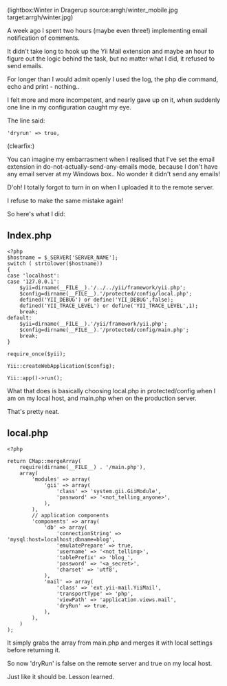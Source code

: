 <!--
Title: Arrgh
Author:
Date: 2010/12/20 03:43:00
Datetime: 2010-12-20
Updated: 2010/12/20 16:58:00
Description: Winterly reminder that it's better to be safe than sorry in programming. Automatic dual configuration in Yii.
View: post
Disqusid: /arrgh
ogimage: arrgh/winter.jpg
thumb: arrgh/winter_custom.jpg
Keywords: php, yii, email, configuration, localhost, remote
Tags: yii, php, programming, wtf
blogpost: true
published: true
-->
(lightbox:Winter in Dragerup source:arrgh/winter_mobile.jpg target:arrgh/winter.jpg)

A week ago I spent two hours (maybe even three!) implementing email notification of comments.

It didn't take long to hook up the Yii Mail extension and maybe an hour to figure out the logic behind the task, but no matter what I did, it refused to send emails.

For longer than I would admit openly I used the log, the php die command, echo and print - nothing..

I felt more and more incompetent, and nearly gave up on it, when suddenly one line in my configuration caught my eye.

The line said:

    'dryrun' => true,

(clearfix:)

You can imagine my embarrasment when I realised that I've set the email extension in do-not-actually-send-any-emails mode, because I don't have any email server at my Windows box.. No wonder it didn't send any emails!

D'oh! I totally forgot to turn in on when I uploaded it to the remote server.

I refuse to make the same mistake again!

So here's what I did:

## Index.php
    <?php
    $hostname = $_SERVER['SERVER_NAME'];
    switch ( strtolower($hostname))
    {
    case 'localhost':
    case '127.0.0.1':
        $yii=dirname(__FILE__).'/../../yii/framework/yii.php';
        $config=dirname(__FILE__).'/protected/config/local.php';
        defined('YII_DEBUG') or define('YII_DEBUG',false);
        defined('YII_TRACE_LEVEL') or define('YII_TRACE_LEVEL',1);
        break;
    default:
        $yii=dirname(__FILE__).'/yii/framework/yii.php';
        $config=dirname(__FILE__).'/protected/config/main.php';
        break;
    }

    require_once($yii);

    Yii::createWebApplication($config);

    Yii::app()->run();

What that does is basically choosing local.php in protected/config when I am on my local host, and main.php when on the production server.

That's pretty neat.

## local.php
    <?php

    return CMap::mergeArray(
        require(dirname(__FILE__) . '/main.php'),
        array(
            'modules' => array(
                'gii' => array(
                    'class' => 'system.gii.GiiModule',
                    'password' => '<not_telling_anyone>',
                ),
            ),
            // application components
            'components' => array(
                'db' => array(
                    'connectionString' => 'mysql:host=localhost;dbname=blog',
                    'emulatePrepare' => true,
                    'username' => '<not_telling>',
                    'tablePrefix' => 'blog_',
                    'password' => '<a_secret>',
                    'charset' => 'utf8',
                ),
                'mail' => array(
    	            'class' => 'ext.yii-mail.YiiMail',
    	            'transportType' => 'php',
    	            'viewPath' => 'application.views.mail',
    	            'dryRun' => true,
    	        ),
            ),
        )
    );

It simply grabs the array from main.php and merges it with local settings before returning it.

So now 'dryRun' is false on the remote server and true on my local host.

Just like it should be. Lesson learned.
